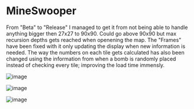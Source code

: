 # MineSwooper
From "Beta" to "Release" I managed to get it from not being able to handle anything bigger then 27x27 to 90x90. Could go above 90x90 but max recursion depths gets reached when openening the map. The "Frames" have been fixed with it only updating the display when new information is needed. The way the numbers on each tile gets calculated has also been changed using the information from when a bomb is randomly placed instead of checking every tile; improving the load time immensly.

![image](https://user-images.githubusercontent.com/75546186/200122677-992405ef-044e-4b85-9adb-60f5f1262583.png)


![image](https://user-images.githubusercontent.com/75546186/200138360-6ceecc4e-578c-439d-9d28-8069c1f44fa6.png)


![image](https://user-images.githubusercontent.com/75546186/200148432-955e9e6a-eac5-488d-9ffe-716951e08c17.png)
